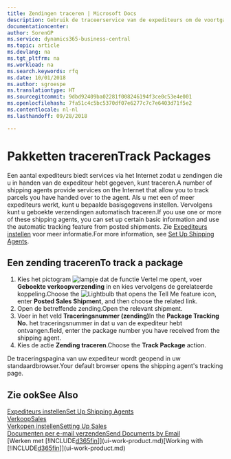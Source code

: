 ```yaml
---
title: Zendingen traceren | Microsoft Docs
description: Gebruik de traceerservice van de expediteurs om de voortgang van een zending te bekijken.
documentationcenter: 
author: SorenGP
ms.service: dynamics365-business-central
ms.topic: article
ms.devlang: na
ms.tgt_pltfrm: na
ms.workload: na
ms.search.keywords: rfq
ms.date: 10/01/2018
ms.author: sgroespe
ms.translationtype: HT
ms.sourcegitcommit: 9dbd92409ba02281f008246194f3ce0c53e4e001
ms.openlocfilehash: 7fa51c4c5bc5370df07e6277c7c7e6403d71f5e2
ms.contentlocale: nl-nl
ms.lasthandoff: 09/28/2018

---
```

# <a name="track-packages"></a><span data-ttu-id="4be08-103">Pakketten traceren</span><span class="sxs-lookup"><span data-stu-id="4be08-103">Track Packages</span></span>
<span data-ttu-id="4be08-104">Een aantal expediteurs biedt services via het Internet zodat u zendingen die u in handen van de expediteur hebt gegeven, kunt traceren.</span><span class="sxs-lookup"><span data-stu-id="4be08-104">A number of shipping agents provide services on the Internet that allow you to track parcels you have handed over to the agent.</span></span> <span data-ttu-id="4be08-105">Als u met een of meer expediteurs werkt, kunt u bepaalde basisgegevens instellen. Vervolgens kunt u geboekte verzendingen automatisch traceren.</span><span class="sxs-lookup"><span data-stu-id="4be08-105">If you use one or more of these shipping agents, you can set up certain basic information and use the automatic tracking feature from posted shipments.</span></span> <span data-ttu-id="4be08-106">Zie [Expediteurs instellen](sales-how-to-set-up-shipping-agents.md) voor meer informatie.</span><span class="sxs-lookup"><span data-stu-id="4be08-106">For more information, see [Set Up Shipping Agents](sales-how-to-set-up-shipping-agents.md).</span></span>  

## <a name="to-track-a-package"></a><span data-ttu-id="4be08-107">Een zending traceren</span><span class="sxs-lookup"><span data-stu-id="4be08-107">To track a package</span></span>
1. <span data-ttu-id="4be08-108">Kies het pictogram ![lampje dat de functie Vertel me opent](media/ui-search/search_small.png "Vertel me wat u wilt doen"), voer **Geboekte verkoopverzending** in en kies vervolgens de gerelateerde koppeling.</span><span class="sxs-lookup"><span data-stu-id="4be08-108">Choose the ![Lightbulb that opens the Tell Me feature](media/ui-search/search_small.png "Tell me what you want to do") icon, enter **Posted Sales Shipment**, and then choose the related link.</span></span>
2. <span data-ttu-id="4be08-109">Open de betreffende zending.</span><span class="sxs-lookup"><span data-stu-id="4be08-109">Open the relevant shipment.</span></span>
3. <span data-ttu-id="4be08-110">Voer in het veld **Traceringsnummer (zending)**</span><span class="sxs-lookup"><span data-stu-id="4be08-110">In the **Package Tracking No.**</span></span> <span data-ttu-id="4be08-111">het traceringsnummer in dat u van de expediteur hebt ontvangen.</span><span class="sxs-lookup"><span data-stu-id="4be08-111">field, enter the package number you have received from the shipping agent.</span></span>
4. <span data-ttu-id="4be08-112">Kies de actie **Zending traceren**.</span><span class="sxs-lookup"><span data-stu-id="4be08-112">Choose the **Track Package** action.</span></span>

<span data-ttu-id="4be08-113">De traceringspagina van uw expediteur wordt geopend in uw standaardbrowser.</span><span class="sxs-lookup"><span data-stu-id="4be08-113">Your default browser opens the shipping agent's tracking page.</span></span>

## <a name="see-also"></a><span data-ttu-id="4be08-114">Zie ook</span><span class="sxs-lookup"><span data-stu-id="4be08-114">See Also</span></span>
[<span data-ttu-id="4be08-115">Expediteurs instellen</span><span class="sxs-lookup"><span data-stu-id="4be08-115">Set Up Shipping Agents</span></span>](sales-how-to-set-up-shipping-agents.md)  
[<span data-ttu-id="4be08-116">Verkoop</span><span class="sxs-lookup"><span data-stu-id="4be08-116">Sales</span></span>](sales-manage-sales.md)  
[<span data-ttu-id="4be08-117">Verkopen instellen</span><span class="sxs-lookup"><span data-stu-id="4be08-117">Setting Up Sales</span></span>](sales-setup-sales.md)  
[<span data-ttu-id="4be08-118">Documenten per e-mail verzenden</span><span class="sxs-lookup"><span data-stu-id="4be08-118">Send Documents by Email</span></span>](ui-how-send-documents-email.md)  
<span data-ttu-id="4be08-119">[Werken met [!INCLUDE[d365fin](includes/d365fin_md.md)]](ui-work-product.md)</span><span class="sxs-lookup"><span data-stu-id="4be08-119">[Working with [!INCLUDE[d365fin](includes/d365fin_md.md)]](ui-work-product.md)</span></span>

